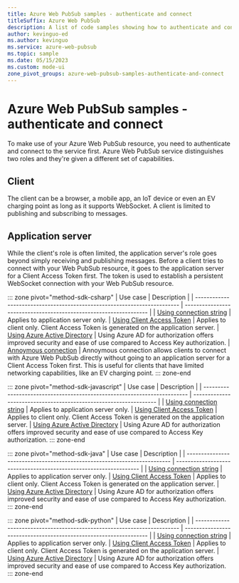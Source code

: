 ```yaml
---
title: Azure Web PubSub samples - authenticate and connect
titleSuffix: Azure Web PubSub
description: A list of code samples showing how to authenticate and connect to Web PubSub resource(s) 
author: kevinguo-ed
ms.author: kevinguo
ms.service: azure-web-pubsub
ms.topic: sample
ms.date: 05/15/2023
ms.custom: mode-ui
zone_pivot_groups: azure-web-pubsub-samples-authenticate-and-connect
---
```

# Azure Web PubSub samples - authenticate and connect

To make use of your Azure Web PubSub resource, you need to authenticate and connect to the service first. Azure Web PubSub service distinguishes two roles and they're given a different set of capabilities.
 
## Client
The client can be a browser, a mobile app, an IoT device or even an EV charging point as long as it supports WebSocket. A client is limited to publishing and subscribing to messages. 

## Application server
While the client's role is often limited, the application server's role goes beyond simply receiving and publishing messages. Before a client tries to connect with your Web PubSub resource, it goes to the application server for a Client Access Token first. The token is used to establish a persistent WebSocket connection with  your Web PubSub resource. 

::: zone pivot="method-sdk-csharp"
| Use case                                                                 | Description                                                       |
| ------------------------------------------------------------------------ | ----------------------------------------------------------------- |
| [Using connection string](https://github.com/Azure/azure-webpubsub/blob/main/samples/csharp/chatapp/Startup.cs#L29) | Applies to application server only. 
| [Using Client Access Token](https://github.com/Azure/azure-webpubsub/blob/main/samples/csharp/chatapp/wwwroot/index.html#L13) | Applies to client only. Client Access Token is generated on the application server. 
| [Using Azure Active Directory](https://github.com/Azure/azure-webpubsub/blob/main/samples/csharp/chatapp-aad/Startup.cs#L26) | Using Azure AD for authorization offers improved security and ease of use compared to Access Key authorization.
| [Annoymous connection](https://github.com/Azure/azure-webpubsub/blob/main/samples/csharp/clientWithCert/client/Program.cs#L15) | Annoymous connection allows clients to connect with Azure Web PubSub directly without going to an application server for a Client Access Token first. This is useful for clients that have limited networking capabilities, like an EV charging point. 
::: zone-end

::: zone pivot="method-sdk-javascript"
| Use case                                                                 | Description                                                       |
| ------------------------------------------------------------------------ | ----------------------------------------------------------------- |
| [Using connection string](https://github.com/Azure/azure-webpubsub/blob/main/samples/javascript/chatapp/sdk/server.js#L9) | Applies to application server only.
| [Using Client Access Token](https://github.com/Azure/azure-webpubsub/blob/main/samples/javascript/chatapp/sdk/src/index.js#L5) | Applies to client only. Client Access Token is generated on the application server.
| [Using Azure Active Directory](https://github.com/Azure/azure-webpubsub/blob/main/samples/javascript/chatapp-aad/server.js#L24) | Using Azure AD for authorization offers improved security and ease of use compared to Access Key authorization.
::: zone-end

::: zone pivot="method-sdk-java"
| Use case                                                                 | Description                                                       |
| ------------------------------------------------------------------------ | ----------------------------------------------------------------- |
| [Using connection string](https://github.com/Azure/azure-webpubsub/blob/eb60438ff9e0735d90a6e7e6370b9d38aa6bc730/samples/java/chatapp/src/main/java/com/webpubsub/tutorial/App.java#L21) | Applies to application server only.
| [Using Client Access Token](https://github.com/Azure/azure-webpubsub/blob/eb60438ff9e0735d90a6e7e6370b9d38aa6bc730/samples/java/chatapp/src/main/resources/public/index.html#L12) | Applies to client only. Client Access Token is generated on the application server.
| [Using Azure Active Directory](https://github.com/Azure/azure-webpubsub/blob/eb60438ff9e0735d90a6e7e6370b9d38aa6bc730/samples/java/chatapp-aad/src/main/java/com/webpubsub/tutorial/App.java#L22) | Using Azure AD for authorization offers improved security and ease of use compared to Access Key authorization.
::: zone-end

::: zone pivot="method-sdk-python"
| Use case                                                                 | Description                                                       |
| ------------------------------------------------------------------------ | ----------------------------------------------------------------- |
| [Using connection string](https://github.com/Azure/azure-webpubsub/blob/eb60438ff9e0735d90a6e7e6370b9d38aa6bc730/samples/python/chatapp/server.py#L19) | Applies to application server only.
| [Using Client Access Token](https://github.com/Azure/azure-webpubsub/blob/eb60438ff9e0735d90a6e7e6370b9d38aa6bc730/samples/python/chatapp/public/index.html#L13) | Applies to client only. Client Access Token is generated on the application server.
| [Using Azure Active Directory](https://github.com/Azure/azure-webpubsub/blob/eb60438ff9e0735d90a6e7e6370b9d38aa6bc730/samples/python/chatapp-aad/server.py#L21) | Using Azure AD for authorization offers improved security and ease of use compared to Access Key authorization.
::: zone-end